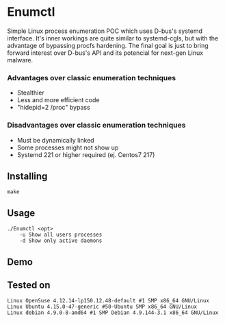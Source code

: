 # Enumctl
 Simple Linux process enumeration POC which uses D-bus's systemd interface. It's inner 
 workings are quite similar to systemd-cgls, but with the advantage of bypassing procfs hardening.
 The final goal is just to bring forward interest over D-bus's API and its potencial for next-gen Linux
 malware.
 
 ### Advantages over classic enumeration techniques
 * Stealthier
 * Less and more efficient code
 * "hidepid=2 /proc" bypass
 
 ### Disadvantages over classic enumeration techniques
 * Must be dynamically linked
 * Some processes might not show up
 * Systemd 221 or higher required (ej. Centos7 217)
 
 ## Installing
 ``` make ```
 
 ## Usage
 ```
 ./Enumctl <opt>            
	 -u Show all users processes            
	 -d Show only active daemons
 ```
## Demo
## Tested on
```
Linux OpenSuse 4.12.14-lp150.12.48-default #1 SMP x86_64 GNU/Linux    
Linux Ubuntu 4.15.0-47-generic #50-Ubuntu SMP x86_64 GNU/Linux         
Linux debian 4.9.0-8-amd64 #1 SMP Debian 4.9.144-3.1 x86_64 GNU/Linux   
```
